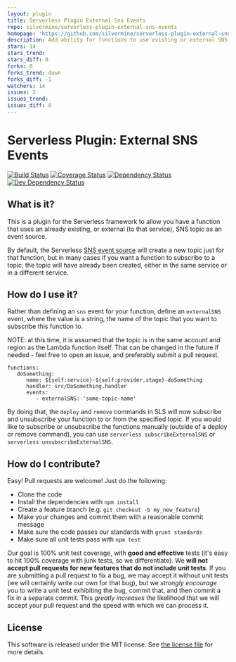 ```yaml
---
layout: plugin
title: Serverless Plugin External Sns Events
repo: silvermine/serverless-plugin-external-sns-events
homepage: 'https://github.com/silvermine/serverless-plugin-external-sns-events'
description: Add ability for functions to use existing or external SNS topics as an event source
stars: 14
stars_trend: 
stars_diff: 0
forks: 8
forks_trend: down
forks_diff: -1
watchers: 14
issues: 3
issues_trend: 
issues_diff: 0
---
```



# Serverless Plugin: External SNS Events

[![Build Status](https://travis-ci.org/silvermine/serverless-plugin-external-sns-events.png?branch=master)](https://travis-ci.org/silvermine/serverless-plugin-external-sns-events)
[![Coverage Status](https://coveralls.io/repos/github/silvermine/serverless-plugin-external-sns-events/badge.svg?branch=master)](https://coveralls.io/github/silvermine/serverless-plugin-external-sns-events?branch=master)
[![Dependency Status](https://david-dm.org/silvermine/serverless-plugin-external-sns-events.png)](https://david-dm.org/silvermine/serverless-plugin-external-sns-events)
[![Dev Dependency Status](https://david-dm.org/silvermine/serverless-plugin-external-sns-events/dev-status.png)](https://david-dm.org/silvermine/serverless-plugin-external-sns-events#info=devDependencies&view=table)


## What is it?

This is a plugin for the Serverless framework to allow you have a function that
uses an already existing, or external (to that service), SNS topic as an event
source.

By default, the Serverless [SNS event
source](https://serverless.com/framework/docs/providers/aws/events/sns/) will
create a new topic just for that function, but in many cases if you want a
function to subscribe to a topic, the topic will have already been created,
either in the same service or in a different service.


## How do I use it?

Rather than defining an `sns` event for your function, define an `externalSNS`
event, where the value is a string, the name of the topic that you want to
subscribe this function to.

NOTE: at this time, it is assumed that the topic is in the same account and
region as the Lambda function itself. That can be changed in the future if
needed - feel free to open an issue, and preferably submit a pull request.

```
functions:
   doSomething:
      name: ${self:service}-${self:provider.stage}-doSomething
      handler: src/DoSomething.handler
      events:
         - externalSNS: 'some-topic-name'
```

By doing that, the `deploy` and `remove` commands in SLS will now subscribe and
unsubscribe your function to or from the specified topic. If you would like to
subscribe or unsubscribe the functions manually (outside of a deploy or remove
command), you can use `serverless subscribeExternalSNS` or
`serverless unsubscribeExternalSNS`.


## How do I contribute?

Easy! Pull requests are welcome! Just do the following:

   * Clone the code
   * Install the dependencies with `npm install`
   * Create a feature branch (e.g. `git checkout -b my_new_feature`)
   * Make your changes and commit them with a reasonable commit message
   * Make sure the code passes our standards with `grunt standards`
   * Make sure all unit tests pass with `npm test`

Our goal is 100% unit test coverage, with **good and effective** tests (it's
easy to hit 100% coverage with junk tests, so we differentiate). We **will not
accept pull requests for new features that do not include unit tests**. If you
are submitting a pull request to fix a bug, we may accept it without unit tests
(we will certainly write our own for that bug), but we *strongly encourage* you
to write a unit test exhibiting the bug, commit that, and then commit a fix in
a separate commit. This *greatly increases* the likelihood that we will accept
your pull request and the speed with which we can process it.


## License

This software is released under the MIT license. See [the license file](LICENSE) for more details.
